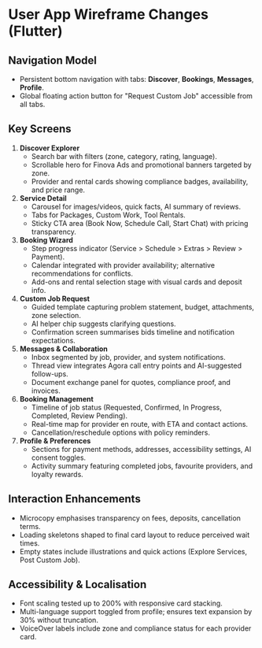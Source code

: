 # User App Wireframe Changes (Flutter)

## Navigation Model
- Persistent bottom navigation with tabs: **Discover**, **Bookings**, **Messages**, **Profile**.
- Global floating action button for "Request Custom Job" accessible from all tabs.

## Key Screens
1. **Discover Explorer**
   - Search bar with filters (zone, category, rating, language).
   - Scrollable hero for Finova Ads and promotional banners targeted by zone.
   - Provider and rental cards showing compliance badges, availability, and price range.
2. **Service Detail**
   - Carousel for images/videos, quick facts, AI summary of reviews.
   - Tabs for Packages, Custom Work, Tool Rentals.
   - Sticky CTA area (Book Now, Schedule Call, Start Chat) with pricing transparency.
3. **Booking Wizard**
   - Step progress indicator (Service > Schedule > Extras > Review > Payment).
   - Calendar integrated with provider availability; alternative recommendations for conflicts.
   - Add-ons and rental selection stage with visual cards and deposit info.
4. **Custom Job Request**
   - Guided template capturing problem statement, budget, attachments, zone selection.
   - AI helper chip suggests clarifying questions.
   - Confirmation screen summarises bids timeline and notification expectations.
5. **Messages & Collaboration**
   - Inbox segmented by job, provider, and system notifications.
   - Thread view integrates Agora call entry points and AI-suggested follow-ups.
   - Document exchange panel for quotes, compliance proof, and invoices.
6. **Booking Management**
   - Timeline of job status (Requested, Confirmed, In Progress, Completed, Review Pending).
   - Real-time map for provider en route, with ETA and contact actions.
   - Cancellation/reschedule options with policy reminders.
7. **Profile & Preferences**
   - Sections for payment methods, addresses, accessibility settings, AI consent toggles.
   - Activity summary featuring completed jobs, favourite providers, and loyalty rewards.

## Interaction Enhancements
- Microcopy emphasises transparency on fees, deposits, cancellation terms.
- Loading skeletons shaped to final card layout to reduce perceived wait times.
- Empty states include illustrations and quick actions (Explore Services, Post Custom Job).

## Accessibility & Localisation
- Font scaling tested up to 200% with responsive card stacking.
- Multi-language support toggled from profile; ensures text expansion by 30% without truncation.
- VoiceOver labels include zone and compliance status for each provider card.
